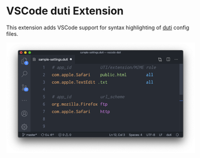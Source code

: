 # VSCode duti Extension
This extension adds VSCode support for syntax highlighting of [duti](https://github.com/moretension/duti) config files.

![README](/images/screen-shot.png)